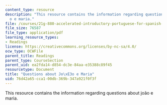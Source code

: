 ```yaml
---
content_type: resource
description: "This resource contains the information regarding questions about jo\xE3\
  o e maria."
file: /courses/21g-880-accelerated-introductory-portuguese-for-spanish-speakers-fall-2013/76d42a65cca100db369b347a921f0f3f_MIT21G_880F13_readquest5.pdf
file_size: 76587
file_type: application/pdf
learning_resource_types:
- Readings
license: https://creativecommons.org/licenses/by-nc-sa/4.0/
ocw_type: OCWFile
parent_title: Readings
parent_type: CourseSection
parent_uid: ea2fda14-d854-dc3e-84aa-e35388c89f45
resourcetype: Document
title: "Questions about Jo\xE3o e Maria"
uid: 76d42a65-cca1-00db-369b-347a921f0f3f
---
```

This resource contains the information regarding questions about joão e maria.